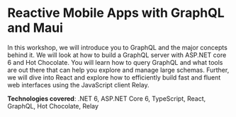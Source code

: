 # Reactive Mobile Apps with GraphQL and Maui

In this workshop, we will introduce you to GraphQL and the major concepts behind it. We will look at how to build a GraphQL server with ASP.NET core 6 and Hot Chocolate. You will learn how to query GraphQL and what tools are out there that can help you explore and manage large schemas. Further, we will dive into React and explore how to efficiently build fast and fluent web interfaces using the JavaScript client Relay.

**Technologies covered**: .NET 6, ASP.NET Core 6, TypeScript, React, GraphQL, Hot Chocolate, Relay
